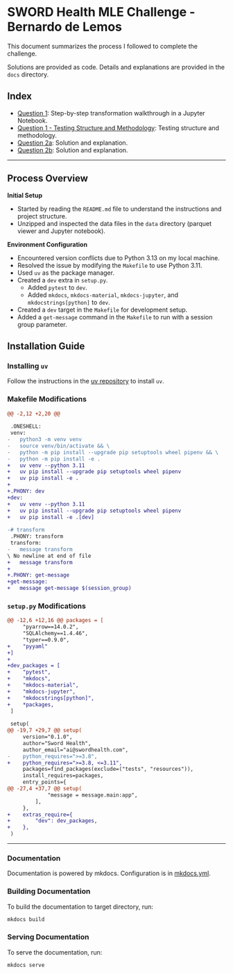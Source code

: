 # SWORD Health MLE Challenge - Bernardo de Lemos

This document summarizes the process I followed to complete the challenge.

Solutions are provided as code. Details and explanations are provided in the `docs` directory.

## Index

- [Question 1](question_1.ipynb): Step-by-step transformation walkthrough in a Jupyter Notebook.
- [Question 1 - Testing Structure and Methodology](Question_1_Tests.md): Testing structure and methodology.
- [Question 2a](question_2a.md): Solution and explanation.
- [Question 2b](question_2b.md): Solution and explanation.

---

## Process Overview

**Initial Setup**
- Started by reading the `README.md` file to understand the instructions and project structure.
- Unzipped and inspected the data files in the `data` directory (parquet viewer and Jupyter notebook).

**Environment Configuration**
- Encountered version conflicts due to Python 3.13 on my local machine.
- Resolved the issue by modifying the `Makefile` to use Python 3.11.
- Used `uv` as the package manager.
- Created a `dev` extra in `setup.py`.
    - Added `pytest` to `dev`.
    - Added `mkdocs`, `mkdocs-material`, `mkdocs-jupyter`, and `mkdocstrings[python]` to `dev`.
- Created a `dev` target in the `Makefile` for development setup.
- Added a `get-message` command in the `Makefile` to run with a session group parameter.

## Installation Guide

### Installing `uv`
Follow the instructions in the [uv repository](https://github.com/astral-sh/uv) to install `uv`.

### Makefile Modifications

```diff
@@ -2,12 +2,20 @@
 
 .ONESHELL:
 venv:
-	python3 -m venv venv
-	source venv/bin/activate && \
-	python -m pip install --upgrade pip setuptools wheel pipenv && \
-	python -m pip install -e .
+	uv venv --python 3.11
+	uv pip install --upgrade pip setuptools wheel pipenv
+	uv pip install -e .
+
+.PHONY: dev
+dev:
+	uv venv --python 3.11
+	uv pip install --upgrade pip setuptools wheel pipenv
+	uv pip install -e .[dev]
 
-# transform
 .PHONY: transform
 transform:
-	message transform
\ No newline at end of file
+	message transform
+
+.PHONY: get-message
+get-message:
+	message get-message $(session_group)
```

### `setup.py` Modifications

```diff
@@ -12,6 +12,16 @@ packages = [
     "pyarrow==14.0.2",
     "SQLAlchemy==1.4.46",
     "typer==0.9.0",
+    "pyyaml"
+]
+
+dev_packages = [
+    "pytest",
+    "mkdocs",
+    "mkdocs-material",
+    "mkdocs-jupyter",
+    "mkdocstrings[python]",
+    *packages,
 ]
 
 setup(
@@ -19,7 +29,7 @@ setup(
     version="0.1.0",
     author="Sword Health",
     author_email="ai@swordhealth.com",
-    python_requires=">=3.8",
+    python_requires=">=3.8, <=3.11",
     packages=find_packages(exclude=("tests", "resources")),
     install_requires=packages,
     entry_points={
@@ -27,4 +37,7 @@ setup(
             "message = message.main:app",
         ],
     },
+    extras_require={
+        "dev": dev_packages,
+    },
 )
```

---

### Documentation

Documentation is powered by mkdocs. Configuration is in [mkdocs.yml](mkdocs.yml).

### Building Documentation

To build the documentation to target directory, run:

```bash
mkdocs build
```

### Serving Documentation

To serve the documentation, run:

```bash
mkdocs serve
```
